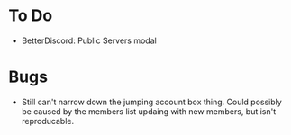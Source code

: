 # To Do
* BetterDiscord: Public Servers modal

# Bugs
* Still can't narrow down the jumping account box thing. Could possibly be caused by the members list updaing with new members, but isn't reproducable.